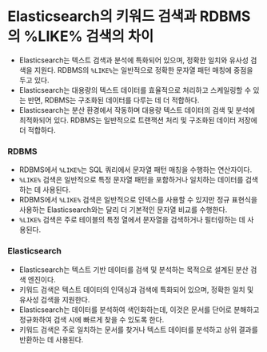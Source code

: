 # ****Elasticsearch의 키워드 검색과 RDBMS의 %LIKE% 검색의 차이****

- Elasticsearch는 텍스트 검색과 분석에 특화되어 있으며, 정확한 일치와 유사성 검색을 지원다. RDBMS의 `%LIKE%`는 일반적으로 정확한 문자열 패턴 매칭에 중점을 두고 있다.
- Elasticsearch는 대용량의 텍스트 데이터를 효율적으로 처리하고 스케일링할 수 있는 반면, RDBMS는 구조화된 데이터를 다루는 데 더 적합하다.
- Elasticsearch는 분산 환경에서 작동하며 대용량 텍스트 데이터의 검색 및 분석에 최적화되어 있다. RDBMS는 일반적으로 트랜잭션 처리 및 구조화된 데이터 저장에 더 적합하다.


### RDBMS

- RDBMS에서 `%LIKE%`는 SQL 쿼리에서 문자열 패턴 매칭을 수행하는 연산자이다.
- `%LIKE%` 검색은 일반적으로 특정 문자열 패턴을 포함하거나 일치하는 데이터를 검색하는 데 사용된다.
- RDBMS에서 `%LIKE%` 검색은 일반적으로 인덱스를 사용할 수 있지만 정규 표현식을 사용하는 Elasticsearch와는 달리 더 기본적인 문자열 비교를 수행한다.
- `%LIKE%` 검색은 주로 테이블의 특정 열에서 문자열을 검색하거나 필터링하는 데 사용된다.

### Elasticsearch

- Elasticsearch는 텍스트 기반 데이터를 검색 및 분석하는 목적으로 설계된 분산 검색 엔진이다.
- 키워드 검색은 텍스트 데이터의 인덱싱과 검색에 특화되어 있으며, 정확한 일치 및 유사성 검색을 지원한다.
- Elasticsearch는 데이터를 분석하여 색인화하는데, 이것은 문서를 단어로 분해하고 정규화하여 검색 시에 빠르게 찾을 수 있도록 한다.
- 키워드 검색은 주로 일치하는 문서를 찾거나 텍스트 데이터를 분석하고 상위 결과를 반환하는 데 사용된다.
